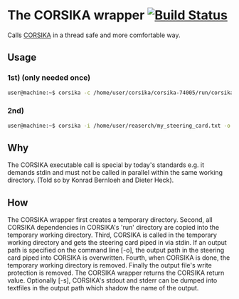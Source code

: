 # The CORSIKA wrapper [![Build Status](https://travis-ci.org/fact-project/corsika_wrapper.svg?branch=master)](https://travis-ci.org/fact-project/corsika_wrapper)

Calls [CORSIKA](https://www.ikp.kit.edu/corsika/) in a thread safe and more comfortable way.

## Usage
### 1st) (only needed once)
```bash
user@machine:~$ corsika -c /home/user/corsika/corsika-74005/run/corsika74005Linux_QGSII_urqmd
```
### 2nd)
```bash
user@machine:~$ corsika -i /home/user/reaserch/my_steering_card.txt -o /home/user/results/my_run.evtio
```
## Why
The CORSIKA executable call is special by today's standards e.g. it demands stdin and must not be called in parallel within the same working directory. (Told so by Konrad Bernloeh and Dieter Heck).

## How
The CORSIKA wrapper first creates a temporary directory. Second, all CORSIKA dependencies in CORSIKA's 'run' directory are copied into the temporary working directory. Third, CORSIKA is called in the temporary working directory and gets the steering card piped in via stdin. If an output path is specified on the command line [-o], the output path in the steering card piped into CORSIKA is overwritten. Fourth, when CORSIKA is done, the temporary working directory is removed. Finally the output file's write protection is removed. The CORSIKA wrapper returns the CORSIKA return value. Optionally [-s], CORSIKA's stdout and stderr can be dumped into textfiles in the output path which shadow the name of the output.
